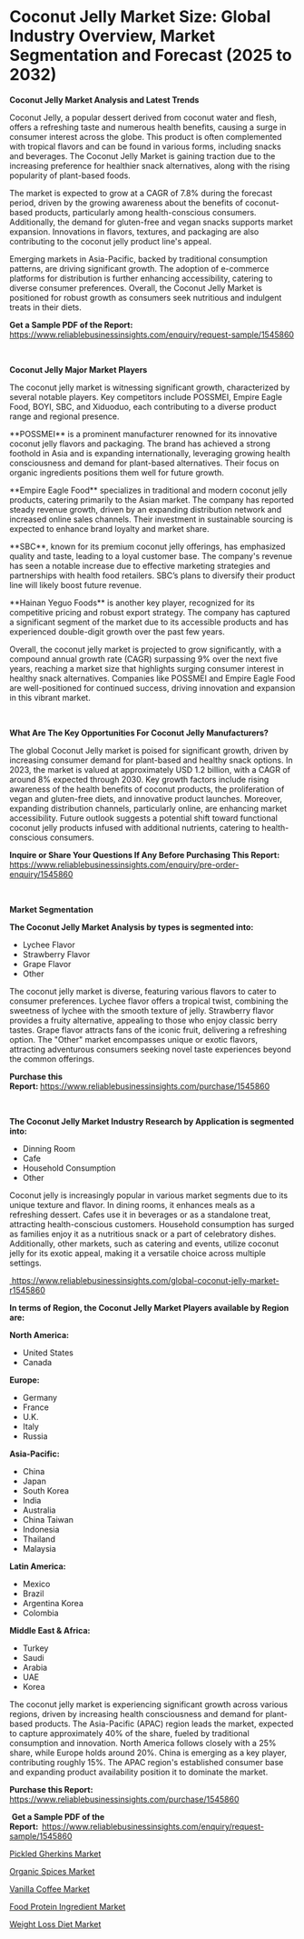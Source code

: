<p><h1>Coconut Jelly Market Size: Global Industry Overview, Market Segmentation and Forecast (2025 to 2032)</h1></p><p><strong>Coconut Jelly Market Analysis and Latest Trends</strong></p>
<p><p>Coconut Jelly, a popular dessert derived from coconut water and flesh, offers a refreshing taste and numerous health benefits, causing a surge in consumer interest across the globe. This product is often complemented with tropical flavors and can be found in various forms, including snacks and beverages. The Coconut Jelly Market is gaining traction due to the increasing preference for healthier snack alternatives, along with the rising popularity of plant-based foods.</p><p>The market is expected to grow at a CAGR of 7.8% during the forecast period, driven by the growing awareness about the benefits of coconut-based products, particularly among health-conscious consumers. Additionally, the demand for gluten-free and vegan snacks supports market expansion. Innovations in flavors, textures, and packaging are also contributing to the coconut jelly product line's appeal. </p><p>Emerging markets in Asia-Pacific, backed by traditional consumption patterns, are driving significant growth. The adoption of e-commerce platforms for distribution is further enhancing accessibility, catering to diverse consumer preferences. Overall, the Coconut Jelly Market is positioned for robust growth as consumers seek nutritious and indulgent treats in their diets.</p></p>
<p><strong>Get a Sample PDF of the Report:&nbsp;</strong> <a href="https://www.reliablebusinessinsights.com/enquiry/request-sample/1545860?utm_campaign=1091&utm_medium=2&utm_source=Github&utm_content=ia&utm_term=07042025&utm_id=coconut-jelly">https://www.reliablebusinessinsights.com/enquiry/request-sample/1545860</a></p>
<p>&nbsp;</p>
<p><strong>Coconut Jelly Major Market Players</strong></p>
<p><p>The coconut jelly market is witnessing significant growth, characterized by several notable players. Key competitors include POSSMEI, Empire Eagle Food, BOYI, SBC, and Xiduoduo, each contributing to a diverse product range and regional presence.</p><p>**POSSMEI** is a prominent manufacturer renowned for its innovative coconut jelly flavors and packaging. The brand has achieved a strong foothold in Asia and is expanding internationally, leveraging growing health consciousness and demand for plant-based alternatives. Their focus on organic ingredients positions them well for future growth.</p><p>**Empire Eagle Food** specializes in traditional and modern coconut jelly products, catering primarily to the Asian market. The company has reported steady revenue growth, driven by an expanding distribution network and increased online sales channels. Their investment in sustainable sourcing is expected to enhance brand loyalty and market share.</p><p>**SBC**, known for its premium coconut jelly offerings, has emphasized quality and taste, leading to a loyal customer base. The company's revenue has seen a notable increase due to effective marketing strategies and partnerships with health food retailers. SBC’s plans to diversify their product line will likely boost future revenue.</p><p>**Hainan Yeguo Foods** is another key player, recognized for its competitive pricing and robust export strategy. The company has captured a significant segment of the market due to its accessible products and has experienced double-digit growth over the past few years.</p><p>Overall, the coconut jelly market is projected to grow significantly, with a compound annual growth rate (CAGR) surpassing 9% over the next five years, reaching a market size that highlights surging consumer interest in healthy snack alternatives. Companies like POSSMEI and Empire Eagle Food are well-positioned for continued success, driving innovation and expansion in this vibrant market.</p></p>
<p>&nbsp;</p>
<p><strong>What Are The Key Opportunities For Coconut Jelly Manufacturers?</strong></p>
<p><p>The global Coconut Jelly market is poised for significant growth, driven by increasing consumer demand for plant-based and healthy snack options. In 2023, the market is valued at approximately USD 1.2 billion, with a CAGR of around 8% expected through 2030. Key growth factors include rising awareness of the health benefits of coconut products, the proliferation of vegan and gluten-free diets, and innovative product launches. Moreover, expanding distribution channels, particularly online, are enhancing market accessibility. Future outlook suggests a potential shift toward functional coconut jelly products infused with additional nutrients, catering to health-conscious consumers.</p></p>
<p><strong>Inquire or Share Your Questions If Any Before Purchasing This Report:</strong> <a href="https://www.reliablebusinessinsights.com/enquiry/pre-order-enquiry/1545860?utm_campaign=1091&utm_medium=2&utm_source=Github&utm_content=ia&utm_term=07042025&utm_id=coconut-jelly">https://www.reliablebusinessinsights.com/enquiry/pre-order-enquiry/1545860</a></p>
<p>&nbsp;</p>
<p><strong>Market Segmentation</strong></p>
<p><strong>The Coconut Jelly Market Analysis by types is segmented into:</strong></p>
<p><ul><li>Lychee Flavor</li><li>Strawberry Flavor</li><li>Grape Flavor</li><li>Other</li></ul></p>
<p><p>The coconut jelly market is diverse, featuring various flavors to cater to consumer preferences. Lychee flavor offers a tropical twist, combining the sweetness of lychee with the smooth texture of jelly. Strawberry flavor provides a fruity alternative, appealing to those who enjoy classic berry tastes. Grape flavor attracts fans of the iconic fruit, delivering a refreshing option. The "Other" market encompasses unique or exotic flavors, attracting adventurous consumers seeking novel taste experiences beyond the common offerings.</p></p>
<p><strong>Purchase this Report:&nbsp;</strong><a href="https://www.reliablebusinessinsights.com/purchase/1545860?utm_campaign=1091&utm_medium=2&utm_source=Github&utm_content=ia&utm_term=07042025&utm_id=coconut-jelly">https://www.reliablebusinessinsights.com/purchase/1545860</a></p>
<p>&nbsp;</p>
<p><strong>The Coconut Jelly Market Industry Research by Application is segmented into:</strong></p>
<p><ul><li>Dinning Room</li><li>Cafe</li><li>Household Consumption</li><li>Other</li></ul></p>
<p><p>Coconut jelly is increasingly popular in various market segments due to its unique texture and flavor. In dining rooms, it enhances meals as a refreshing dessert. Cafes use it in beverages or as a standalone treat, attracting health-conscious customers. Household consumption has surged as families enjoy it as a nutritious snack or a part of celebratory dishes. Additionally, other markets, such as catering and events, utilize coconut jelly for its exotic appeal, making it a versatile choice across multiple settings.</p></p>
<p><a href="https://www.reliablebusinessinsights.com/global-coconut-jelly-market-r1545860?utm_campaign=1091&utm_medium=2&utm_source=Github&utm_content=ia&utm_term=07042025&utm_id=coconut-jelly">&nbsp;https://www.reliablebusinessinsights.com/global-coconut-jelly-market-r1545860</a></p>
<p><strong>In terms of Region, the Coconut Jelly Market Players available by Region are:</strong></p>
<p>
    <p> <strong> North America: </strong>
        <ul>
            <li>United States</li>
            <li>Canada</li>
        </ul>
        </p> 
    <p> <strong> Europe: </strong>
        <ul>
            <li>Germany</li>
            <li>France</li>
            <li>U.K.</li>
            <li>Italy</li>
            <li>Russia</li>
        </ul>
        </p> 
    <p> <strong> Asia-Pacific: </strong>
        <ul>
            <li>China</li>
            <li>Japan</li>
            <li>South Korea</li>
            <li>India</li>
            <li>Australia</li>
            <li>China Taiwan</li>
            <li>Indonesia</li>
            <li>Thailand</li>
            <li>Malaysia</li>
        </ul>
        </p> 
    <p> <strong> Latin America: </strong>
        <ul>
            <li>Mexico</li>
            <li>Brazil</li>
            <li>Argentina Korea</li>
            <li>Colombia</li>
        </ul>
        </p> 
    <p> <strong> Middle East & Africa: </strong>
        <ul>
            <li>Turkey</li>
            <li>Saudi</li>
            <li>Arabia</li>
            <li>UAE</li>
            <li>Korea</li>
        </ul>
    </p>
    </p>
<p><p>The coconut jelly market is experiencing significant growth across various regions, driven by increasing health consciousness and demand for plant-based products. The Asia-Pacific (APAC) region leads the market, expected to capture approximately 40% of the share, fueled by traditional consumption and innovation. North America follows closely with a 25% share, while Europe holds around 20%. China is emerging as a key player, contributing roughly 15%. The APAC region's established consumer base and expanding product availability position it to dominate the market.</p></p>
<p><strong>Purchase this Report: </strong><a href="https://www.reliablebusinessinsights.com/purchase/1545860?utm_campaign=1091&utm_medium=2&utm_source=Github&utm_content=ia&utm_term=07042025&utm_id=coconut-jelly">https://www.reliablebusinessinsights.com/purchase/1545860</a></p>
<p>&nbsp;<strong>Get a Sample PDF of the Report:&nbsp;&nbsp;</strong><a href="https://www.reliablebusinessinsights.com/enquiry/request-sample/1545860?utm_campaign=1091&utm_medium=2&utm_source=Github&utm_content=ia&utm_term=07042025&utm_id=coconut-jelly">https://www.reliablebusinessinsights.com/enquiry/request-sample/1545860</a></p>
<p><strong></strong></p>
<p><p><a href="https://github.com/paullsiskec4/Market-Research-Report-List-1/blob/main/pickled-gherkins-market.md?utm_campaign=1091&utm_medium=2&utm_source=Github&utm_content=ia&utm_term=07042025&utm_id=coconut-jelly">Pickled Gherkins Market</a></p><p><a href="https://github.com/rutupueyed/Market-Research-Report-List-1/blob/main/organic-spices-market.md?utm_campaign=1091&utm_medium=2&utm_source=Github&utm_content=ia&utm_term=07042025&utm_id=coconut-jelly">Organic Spices Market</a></p><p><a href="https://github.com/altafvaraswj/Market-Research-Report-List-1/blob/main/vanilla-coffee-market.md?utm_campaign=1091&utm_medium=2&utm_source=Github&utm_content=ia&utm_term=07042025&utm_id=coconut-jelly">Vanilla Coffee Market</a></p><p><a href="https://github.com/hurstsaqibyl/Market-Research-Report-List-1/blob/main/food-protein-ingredient-market.md?utm_campaign=1091&utm_medium=2&utm_source=Github&utm_content=ia&utm_term=07042025&utm_id=coconut-jelly">Food Protein Ingredient Market</a></p><p><a href="https://github.com/roehrtizonov/Market-Research-Report-List-1/blob/main/weight-loss-diet-market.md?utm_campaign=1091&utm_medium=2&utm_source=Github&utm_content=ia&utm_term=07042025&utm_id=coconut-jelly">Weight Loss Diet Market</a></p></p>